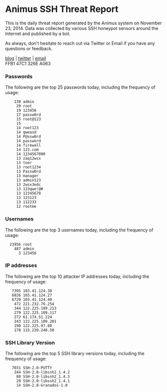 # Animus SSH Threat Report

This is the daily threat report generated by the Animus system on November 23, 2014. Data was collected by various SSH honeypot sensors around the Internet and published by a bot.  

As always, don't hesitate to reach out via Twitter or Email if you have any questions or feedback.  

[blog](http://morris.guru) | [twitter](https://twitter.com/andrew___morris) | [email](mailto:andrew@morris.guru)  
FFB1 47C1 326E A063  
### Passwords
The following are the top 25 passwords today, including the frequency of usage:
```
    130 admin
     29 root
     19 123456
     17 passw0rd
     15 root@123
     15 
     14 root123
     14 qweasd
     14 P@ssw0rd
     14 password
     14 firewall
     14 123.com
     14 1234567890
     13 zaq12wsx
     13 toor
     13 root1234
     13 Passw0rd
     13 manager
     13 admin123
     13 2wsx3edc
     13 123qwe!@#
     13 12345678
     13 123123
     13 112233
     12 rootme
```

### Usernames
The following are the top 3 usernames today, including the frequency of usage:
```
  23956 root
    487 admin
      3 123456
```

### IP addresses
The following are the top 10 attacker IP addresses today, including the frequency of usage:
```
   7395 103.41.124.30
   6826 103.41.124.27
   6720 103.41.124.40
    472 221.232.76.254
    344 122.225.109.213
    279 122.225.109.117
    272 61.174.51.224
    243 122.225.109.201
    190 122.225.97.80
    178 115.239.248.50
```

### SSH Library Version
The following are the top 5 SSH library versions today, including the frequency of usage:
```
   7031 SSH-2.0-PUTTY
    244 SSH-2.0-libssh2_1.4.2
     88 SSH-2.0-libssh2_1.4.3
     29 SSH-2.0-libssh2_1.4.1
     14 SSH-2.0-Granados-1.0
```
